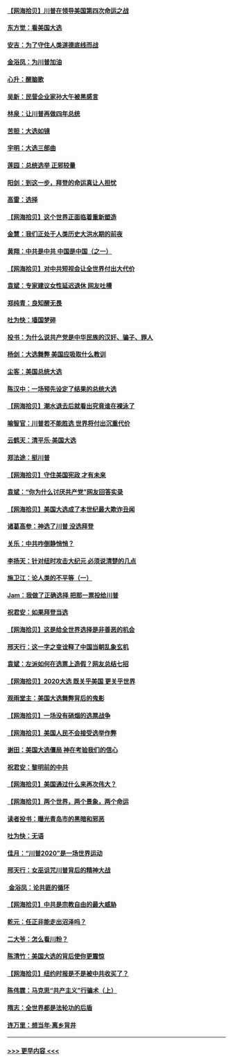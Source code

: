 #### [【网海拾贝】川普在领导美国第四次命运之战](../pages/nsc993/n12551973.md?t=11161051) 
#### [东方觉：看美国大选](../pages/nsc993/n12551647.md?t=11161051) 
#### [安吉：为了守住人类道德底线而战](../pages/nsc993/n12551111.md?t=11161051) 
#### [金浴凤：为川普加油](../pages/nsc993/n12551085.md?t=11161051) 
#### [心升：醒脑歌](../pages/nsc993/n12550984.md?t=11161051) 
#### [吴新：民营企业家孙大午被黑感言](../pages/nsc993/n12550656.md?t=11161051) 
#### [林泉：让川普再做四年总统](../pages/nsc993/n12550640.md?t=11161051) 
#### [苦胆：大选如镜](../pages/nsc993/n12550630.md?t=11161051) 
#### [宇明：大选三部曲](../pages/nsc993/n12550603.md?t=11161051) 
#### [莲园：总统选举 正邪较量](../pages/nsc993/n12550594.md?t=11161051) 
#### [阳剑：到这一步，拜登的命运真让人担忧](../pages/nsc993/n12549093.md?t=11161051) 
#### [高雷：选择](../pages/nsc993/n12549087.md?t=11161051) 
#### [【网海拾贝】这个世界正面临着重新塑造](../pages/nsc993/n12548326.md?t=11161051) 
#### [金慧：我们正处于人类历史大洪水期的前夜](../pages/nsc993/n12547914.md?t=11161051) 
#### [黄翔：中共是中共 中国是中国（之一）](../pages/nsc993/n12547576.md?t=11161051) 
#### [【网海拾贝】对中共短视会让全世界付出大代价](../pages/nsc993/n12546043.md?t=11161051) 
#### [袁斌：专家建议女性延迟退休 网友吐槽](../pages/nsc993/n12545424.md?t=11161051) 
#### [郑纯青：良知醒无畏](../pages/nsc993/n12545394.md?t=11161051) 
#### [吐为快：墙国梦碎](../pages/nsc993/n12545309.md?t=11161051) 
#### [投书：为什么说共产党是中华民族的汉奸、骗子、罪人](../pages/nsc993/n12545089.md?t=11161051) 
#### [杨剑：大选舞弊 美国应吸取什么教训](../pages/nsc993/n12543937.md?t=11161051) 
#### [尘客：美国总统大选](../pages/nsc993/n12543828.md?t=11161051) 
#### [陈汉中：一场预先设定了结果的总统大选](../pages/nsc993/n12543564.md?t=11161051) 
#### [【网海拾贝】潮水退去后就看出究竟谁在裸泳了](../pages/nsc993/n12543321.md?t=11161051) 
#### [喻智官：川普若不能胜选 世界将付出沉重代价](../pages/nsc993/n12541352.md?t=11161051) 
#### [云鹤天：清平乐‧美国大选](../pages/nsc993/n12540916.md?t=11161051) 
#### [郑法途：挺川普](../pages/nsc993/n12540898.md?t=11161051) 
#### [【网海拾贝】守住美国宪政 才有未来](../pages/nsc993/n12540423.md?t=11161051) 
#### [袁斌：“你为什么讨厌共产党”网友回答实录](../pages/nsc993/n12540208.md?t=11161051) 
#### [【网海拾贝】美国大选成了本世纪最大欺诈丑闻](../pages/nsc993/n12538029.md?t=11161051) 
#### [诸葛高参：神选了川普 没选拜登](../pages/nsc993/n12537664.md?t=11161051) 
#### [关乐：中共咋倒静悄悄？](../pages/nsc993/n12537615.md?t=11161051) 
#### [李扬天：针对纽时攻击大纪元 必须说清楚的几点](../pages/nsc993/n12536001.md?t=11161051) 
#### [施卫江：论人类的不平等（一）](../pages/nsc993/n12535700.md?t=11161051) 
#### [Jam：我做了正确选择 把那一票投给川普](../pages/nsc993/n12535743.md?t=11161051) 
#### [祝君安：如果拜登当选](../pages/nsc993/n12535726.md?t=11161051) 
#### [【网海拾贝】这是给全世界选择是非善恶的机会](../pages/nsc993/n12535061.md?t=11161051) 
#### [邢天行：这一字之变诠释了中国当朝乱象玄机](../pages/nsc993/n12533446.md?t=11161051) 
#### [袁斌：左派如何在选票上造假？网友总结七招](../pages/nsc993/n12533180.md?t=11161051) 
#### [【网海拾贝】2020大选 既关乎美国 更关乎世界](../pages/nsc993/n12533161.md?t=11161051) 
#### [观雨堂主：美国大选舞弊背后的鬼影](../pages/nsc993/n12533153.md?t=11161051) 
#### [【网海拾贝】一场没有硝烟的选票战争](../pages/nsc993/n12531883.md?t=11161051) 
#### [【网海拾贝】美国人民不会接受选举作弊](../pages/nsc993/n12528850.md?t=11161051) 
#### [谢田：美国大选僵局 神在考验我们的信心](../pages/nsc993/n12527932.md?t=11161051) 
#### [祝君安：黎明前的中共](../pages/nsc993/n12524071.md?t=11161051) 
#### [【网海拾贝】美国通过什么来再次伟大？](../pages/nsc993/n12523844.md?t=11161051) 
#### [【网海拾贝】两个世界，两个景象，两个命运](../pages/nsc993/n12521419.md?t=11161051) 
#### [读者投书：曝光青岛市的黑暗和邪恶](../pages/nsc993/n12520988.md?t=11161051) 
#### [吐为快：无语](../pages/nsc993/n12518588.md?t=11161051) 
#### [佳月：“川普2020”是一场世界运动](../pages/nsc993/n12518581.md?t=11161051) 
#### [邢天行：女巫诅咒川普背后的精神大战](../pages/nsc993/n12517257.md?t=11161051) 
#### [ 金浴凤：论共匪的循环](../pages/nsc993/n12517133.md?t=11161051) 
#### [【网海拾贝】中共是宗教自由的最大威胁](../pages/nsc993/n12516879.md?t=11161051) 
#### [乾元：任正非能走出沼泽吗？](../pages/nsc993/n12515831.md?t=11161051) 
#### [二大爷：怎么看川粉？](../pages/nsc993/n12515820.md?t=11161051) 
#### [陈清竹：美国大选的背后使你更震惊](../pages/nsc993/n12515589.md?t=11161051) 
#### [【网海拾贝】纽约时报是不是被中共收买了？](../pages/nsc993/n12515122.md?t=11161051) 
#### [陈伟霆：马克思“共产主义”行骗术（上）](../pages/nsc993/n12510217.md?t=11161051) 
#### [隋志：全世界都是法轮功的后盾](../pages/nsc993/n12510636.md?t=11161051) 
#### [连万里：想当年‧离乡背井](../pages/nsc993/n12510623.md?t=11161051) 

----
#### [ >>> 更早内容 <<< ](../indexes/nsc993-earlier.md)
